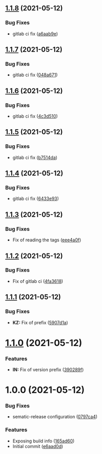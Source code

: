 ## [1.1.8](https://github.com/tomask272/spring-boot-sem-release/compare/v1.1.7...v1.1.8) (2021-05-12)


### Bug Fixes

* gitlab ci fix ([a6aab9e](https://github.com/tomask272/spring-boot-sem-release/commit/a6aab9ef265c033e694f666db67d3191c6c3ccc8))

## [1.1.7](https://github.com/tomask272/spring-boot-sem-release/compare/v1.1.6...v1.1.7) (2021-05-12)


### Bug Fixes

* gitlab ci fix ([048a671](https://github.com/tomask272/spring-boot-sem-release/commit/048a6718685aceaf83018bcf3c7cc8629022e436))

## [1.1.6](https://github.com/tomask272/spring-boot-sem-release/compare/v1.1.5...v1.1.6) (2021-05-12)


### Bug Fixes

* gitlab ci fix ([4c3d510](https://github.com/tomask272/spring-boot-sem-release/commit/4c3d5104b22627d7671e7f6726faf6221975a63b))

## [1.1.5](https://github.com/tomask272/spring-boot-sem-release/compare/v1.1.4...v1.1.5) (2021-05-12)


### Bug Fixes

* gitlab ci fix ([b7514da](https://github.com/tomask272/spring-boot-sem-release/commit/b7514da403c19ec5c9ddf8c76d25de1b7d0ffea2))

## [1.1.4](https://github.com/tomask272/spring-boot-sem-release/compare/v1.1.3...v1.1.4) (2021-05-12)


### Bug Fixes

* gitlab ci fix ([6433e93](https://github.com/tomask272/spring-boot-sem-release/commit/6433e937a50689dc5ac3a731fb2bf77ed2283bd0))

## [1.1.3](https://github.com/tomask272/spring-boot-sem-release/compare/v1.1.2...v1.1.3) (2021-05-12)


### Bug Fixes

* Fix of reading the tags ([eee4a0f](https://github.com/tomask272/spring-boot-sem-release/commit/eee4a0ff478ad54b1aa6487a87d3151497bfbf16))

## [1.1.2](https://github.com/tomask272/spring-boot-sem-release/compare/v1.1.1...v1.1.2) (2021-05-12)


### Bug Fixes

* Fix of gitlab ci ([4fa3618](https://github.com/tomask272/spring-boot-sem-release/commit/4fa36182f07936543ff88bf09e00aedb19f22845))

## [1.1.1](https://github.com/tomask272/spring-boot-sem-release/compare/v1.1.0...v1.1.1) (2021-05-12)


### Bug Fixes

* **KZ:** Fix of prefix ([5907d1a](https://github.com/tomask272/spring-boot-sem-release/commit/5907d1a99c071fd35fc694fd5733c1605c96b38e))

# [1.1.0](https://github.com/tomask272/spring-boot-sem-release/compare/v1.0.0...v1.1.0) (2021-05-12)


### Features

* **IN:** Fix of version prefix ([390289f](https://github.com/tomask272/spring-boot-sem-release/commit/390289fcab9345bc4635720d1ee5a017ea5c3654))

# 1.0.0 (2021-05-12)


### Bug Fixes

* sematic-release configuration ([0797ca4](https://github.com/tomask272/spring-boot-sem-release/commit/0797ca405937e82ea90a3316303d5b9804c47ded))


### Features

* Exposing build info ([165ad60](https://github.com/tomask272/spring-boot-sem-release/commit/165ad60fc3ef1ae41d33c345881ddc6d03a5ff63))
* Initial commit ([e6aad0d](https://github.com/tomask272/spring-boot-sem-release/commit/e6aad0d291fb59af3b4fe4af1e0fc914da81c86e))
